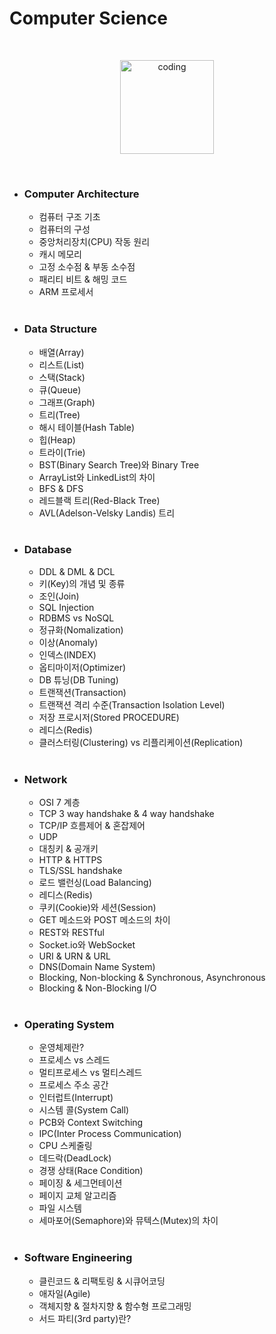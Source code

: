# Computer Science

<br>

<p align="center">
<img src="https://user-images.githubusercontent.com/66001046/152260938-51b1334f-297f-4092-8f37-f02dc9cd3a07.png" alt="coding" width="150px" />
</p>

<br>

- ### Computer Architecture

  - 컴퓨터 구조 기초
  - 컴퓨터의 구성
  - 중앙처리장치(CPU) 작동 원리
  - 캐시 메모리
  - 고정 소수점 & 부동 소수점
  - 패리티 비트 & 해밍 코드
  - ARM 프로세서

  <br>

- ### Data Structure

  - 배열(Array)
  - 리스트(List)
  - 스택(Stack)
  - 큐(Queue)
  - 그래프(Graph)
  - 트리(Tree)
  - 해시 테이블(Hash Table)
  - 힙(Heap)
  - 트라이(Trie)
  - BST(Binary Search Tree)와 Binary Tree
  - ArrayList와 LinkedList의 차이
  - BFS & DFS
  - 레드블랙 트리(Red-Black Tree)
  - AVL(Adelson-Velsky Landis) 트리

  <br>

- ### Database

  - DDL & DML & DCL
  - 키(Key)의 개념 및 종류
  - 조인(Join)
  - SQL Injection
  - RDBMS vs NoSQL
  - 정규화(Nomalization)
  - 이상(Anomaly)
  - 인덱스(INDEX)
  - 옵티마이저(Optimizer)
  - DB 튜닝(DB Tuning)
  - 트랜잭션(Transaction)
  - 트랜잭션 격리 수준(Transaction Isolation Level)
  - 저장 프로시저(Stored PROCEDURE)
  - 레디스(Redis)
  - 클러스터링(Clustering) vs 리플리케이션(Replication)

  <br>

- ### Network

  - OSI 7 계층
  - TCP 3 way handshake & 4 way handshake
  - TCP/IP 흐름제어 & 혼잡제어
  - UDP
  - 대칭키 & 공개키
  - HTTP & HTTPS
  - TLS/SSL handshake
  - 로드 밸런싱(Load Balancing)
  - 레디스(Redis)
  - 쿠키(Cookie)와 세션(Session)
  - GET 메소드와 POST 메소드의 차이
  - REST와 RESTful
  - Socket.io와 WebSocket
  - URI & URN & URL
  - DNS(Domain Name System)
  - Blocking, Non-blocking & Synchronous, Asynchronous
  - Blocking & Non-Blocking I/O

  <br>

- ### Operating System

  - 운영체제란?
  - 프로세스 vs 스레드
  - 멀티프로세스 vs 멀티스레드
  - 프로세스 주소 공간
  - 인터럽트(Interrupt)
  - 시스템 콜(System Call)
  - PCB와 Context Switching
  - IPC(Inter Process Communication)
  - CPU 스케줄링
  - 데드락(DeadLock)
  - 경쟁 상태(Race Condition)
  - 페이징 & 세그먼테이션
  - 페이지 교체 알고리즘
  - 파일 시스템
  - 세마포어(Semaphore)와 뮤텍스(Mutex)의 차이

  <br>

- ### Software Engineering

  - 클린코드 & 리팩토링 & 시큐어코딩
  - 애자일(Agile)
  - 객체지향 & 절차지향 & 함수형 프로그래밍
  - 서드 파티(3rd party)란?
